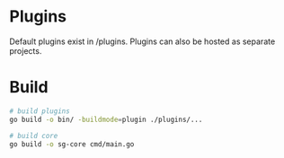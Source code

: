 # Plugins


Default plugins exist in /plugins. Plugins can also be hosted as separate projects.

# Build

```bash
# build plugins
go build -o bin/ -buildmode=plugin ./plugins/...

# build core
go build -o sg-core cmd/main.go
```